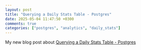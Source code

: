 ```yaml
---
layout: post
title: "Querying a Daily Stats Table - Postgres"
date: 2025-05-04 11:47:50 +0300
comments: true
categories: ["postgres", "analytics", "daily_stats"]
---
```


My new blog post about [Querying a Daily Stats Table - Postgres](https://mirror.xyz/panagiotismatsinopoulos.eth/CxkN4TvWZBXmbUf7repP3LZMTXcaaVLtNwLNpKVxtik)
